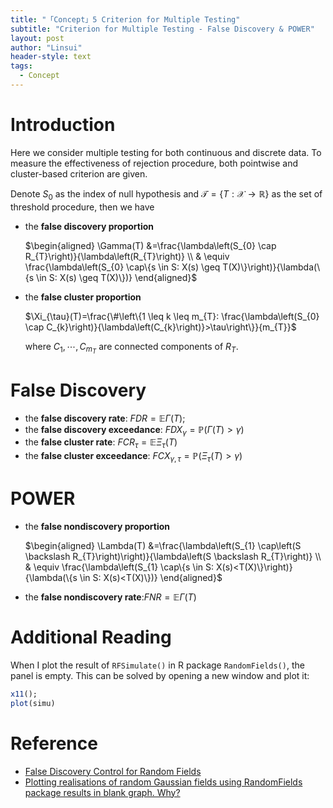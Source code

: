 ```yaml
---
title: "「Concept」5 Criterion for Multiple Testing"
subtitle: "Criterion for Multiple Testing - False Discovery & POWER"
layout: post
author: "Linsui"
header-style: text
tags:
  - Concept
---
```


# Introduction

Here we consider multiple testing for both continuous and discrete data. To measure the effectiveness of rejection procedure, both pointwise and cluster-based criterion are given.

 Denote $S_0$ as the index of null hypothesis and $\mathcal{T}=\{T: \mathcal{X} \rightarrow \mathbb{R}\}$ as the set of threshold procedure, then we have

- the **false discovery proportion** 

  $\begin{aligned} \Gamma(T) &=\frac{\lambda\left(S_{0} \cap R_{T}\right)}{\lambda\left(R_{T}\right)} \\ & \equiv \frac{\lambda\left(S_{0} \cap\{s \in S: X(s) \geq T(X)\}\right)}{\lambda(\{s \in S: X(s) \geq T(X)\})} \end{aligned}$

- the **false cluster proportion**

  $\Xi_{\tau}(T)=\frac{\#\left\{1 \leq k \leq m_{T}: \frac{\lambda\left(S_{0} \cap C_{k}\right)}{\lambda\left(C_{k}\right)}>\tau\right\}}{m_{T}}$

  where $C_1,\cdots,C_{m_T}$ are connected components of $R_T$.

# False Discovery

- the **false discovery rate**: $FDR=\mathbb{E}\Gamma(T)$;
- the **false discovery exceedance**: $FDX_{\gamma}=\mathbb{P}(\Gamma(T)>\gamma)$
- the **false cluster rate**: $FCR_{\tau}=\mathbb{E}\Xi_{\tau}(T)$
- the **false cluster exceedance**: $FCX_{\gamma,\tau}=\mathbb{P}(\Xi_\tau(T)>\gamma)$

# POWER

- the **false nondiscovery proportion**

  $\begin{aligned} \Lambda(T) &=\frac{\lambda\left(S_{1} \cap\left(S \backslash R_{T}\right)\right)}{\lambda\left(S \backslash R_{T}\right)} \\ & \equiv \frac{\lambda\left(S_{1} \cap\{s \in S: X(s)<T(X)\}\right)}{\lambda(\{s \in S: X(s)<T(X)\})} \end{aligned}$

- the **false nondiscovery rate**:$FNR=\mathbb{E}\Gamma(T)$

# Additional Reading

When I plot the result of `RFSimulate()` in R package `RandomFields()`, the panel is empty. This can be solved by opening a new window and plot it:

```R
x11(); 
plot(simu) 
```

# Reference

-  [False Discovery Control for Random Fields](https://doi.org/10.1198/0162145000001655)
-  [Plotting realisations of random Gaussian fields using RandomFields package results in blank graph. Why?](https://stackoverflow.com/questions/43094652/plotting-realisations-of-random-gaussian-fields-using-randomfields-package-resul)